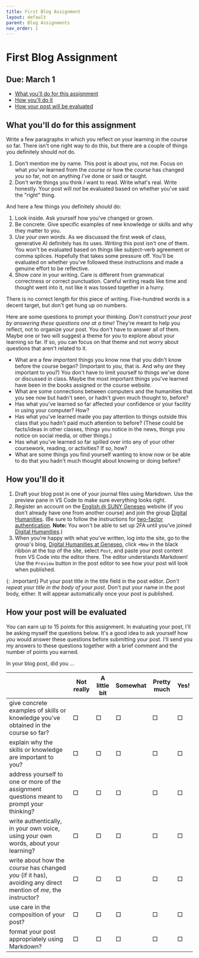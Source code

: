 ```yaml
---
title: First Blog Assignment
layout: default
parent: Blog Assignments
nav_order: 1
---
```


# First Blog Assignment

## Due: March 1

- [What you'll do for this assignment](#what-youll-do-for-this-assignment)
- [How you'll do it](#how-youll-do-it)
- [How your post will be evaluated](#how-your-post-will-be-evaluated)

## What you'll do for this assignment

Write a few paragraphs in which you reflect on your learning in the course so far. There isn't one right way to do this, but there are a couple of things you definitely should *not* do.

1. Don't mention me by name. This post is about you, not me. Focus on what *you've* learned from the *course* or how the *course* has changed *you* so far, not on anything *I've* done or said or taught. 
2. Don't write things you think *I* want to read. Write what's real. Write honestly. Your post will *not* be evaluated based on whether you've said the "right" thing.

And here a few things you definitely *should* do:

1. Look inside. Ask yourself how you've changed or grown.
2. Be concrete. Give specific examples of new knowledge or skills and why they matter to you.
3. *Use your own words*. As we discussed the first week of class, generative AI definitely has its uses. Writing this post isn't one of them. You won't be evaluated based on things like subject-verb agreement or comma splices. Hopefully that takes some pressure off. You'll be evaluated on whether you've followed these instructions and made a genuine effort to be reflective.
4. Show *care* in your writing. Care is different from grammatical correctness or correct punctuation. Careful writing reads like time and thought went into it, not like it was tossed together in a hurry. 

There is no correct length for this piece of writing. Five-hundred words is a decent target, but don't get hung up on numbers.

Here are some questions to prompt your thinking. *Don't construct your post by answering these questions one at a time!* They're meant to help you reflect, not to organize your post. You don't have to answer all of them. Maybe one or two will suggest a theme for you to explore about your learning so far. If so, you can focus on that theme and not worry about questions that aren't related to it.

- What are a few *important* things you know now that you didn't know before the course began? (Important to *you*, that is. And why *are* they important to you?) You don't have to limit yourself to things we've done or discussed in class. Maybe the most important things you've learned have been in the books assigned or the course website.
- What are some connections between computers and the humanities that you see now but hadn't seen, or hadn't given much thought to, before?
- Has what you've learned so far affected your confidence or your facility in using your computer? How?
- Has what you've learned made you pay attention to things outside this class that you hadn't paid much attention to before? (These could be facts/ideas in other classes, things you notice in the news, things you notice on social media, or other things.)
- Has what you've learned so far spilled over into any of your other coursework, reading, or activities? If so, how?
- What are some things you find yourself wanting to know now or be able to do that you hadn't much thought about knowing or doing before?

## How you'll do it

1. Draft your blog post in one of your journal files using Markdown. Use the preview pane in VS Code to make sure everything looks right.
2. Register an account on the [English @ SUNY Geneseo](https://sunygeneseoenglish.org) website (if you don't already have one from another course) and join the group [Digital Humanities](https://sunygeneseoenglish.org/groups/digital-humanities/). (Be sure to follow the instructions for [two-factor authentication](https://sunygeneseoenglish.org/two-factor-authentication/).  **Note:** You won't be able to set up 2FA until you've joined [Digital Humanities](https://sunygeneseoenglish.org/groups/digital-humanities/).)
3. When you're happy with what you've written, log into the site, go to the group's blog, [Digital Humanities at Geneseo](https://dh.sunygeneseoenglish.org/), click `+New` in the black ribbon at the top of the site, select `Post`, and paste your post content from VS Code into the editor there. The editor understands Markdown! Use the `Preview` button in the post editor to see how your post will look when published.

{: .important}
Put your post title in the title field in the post editor. *Don't repeat your title in the body of your post*. Don't put your name in the post body, either. It will appear automatically once your post is published. 

## How your post will be evaluated

You can earn up to 15 points for this assignment. In evaluating your post, I'll be asking myself the questions below. It's a good idea to ask yourself how *you* would answer these questions before submitting your post. I'll send you my answers to these questions together with a brief comment and the number of points you earned.

In your blog post, did you &hellip;

|   | Not really | A little bit | Somewhat | Pretty much | Yes! |
| - | ---------- | ------------ | -------- | ----------- | ---- |
| give concrete examples of skills or knowledge you've obtained in the course so far? | &#x25A1; | &#x25A1; | &#x25A1; | &#x25A1; | &#x25A1; |
| explain why the skills or knowledge are important to you? | &#x25A1; | &#x25A1; | &#x25A1; | &#x25A1; | &#x25A1; |
| address yourself to one or more of the assignment questions meant to prompt your thinking? | &#x25A1; | &#x25A1; | &#x25A1; | &#x25A1; | &#x25A1; |
| write authentically, in your own voice, using your own words, about your learning? | &#x25A1; | &#x25A1; | &#x25A1; | &#x25A1; | &#x25A1; |
| write about how the *course* has changed *you* (if it has), avoiding any direct mention of *me*, the instructor? | &#x25A1; | &#x25A1; | &#x25A1; | &#x25A1; | &#x25A1; |
| use care in the composition of your post? | &#x25A1; | &#x25A1; | &#x25A1; | &#x25A1; | &#x25A1; |
| format your post appropriately using Markdown? | &#x25A1; | &#x25A1; | &#x25A1; | &#x25A1; | &#x25A1; |